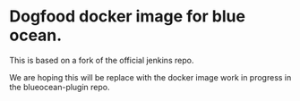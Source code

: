# Dogfood docker image for blue ocean. 

This is based on a fork of the official jenkins repo. 

We are hoping this will be replace with the docker image work in progress in the blueocean-plugin repo. 
